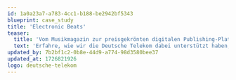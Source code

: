 ```yaml
---
id: 1a0a23a7-a783-4cc1-b188-be2942bf5343
blueprint: case_study
title: 'Electronic Beats'
teaser:
  title: 'Vom Musikmagazin zur preisgekrönten digitalen Publishing-Plattform'
  text: 'Erfahre, wie wir die Deutsche Telekom dabei unterstützt haben, ein traditionelles Printmagazin in eine agile, preisgekrönte digitale Plattform zu transformieren, die die elektronische Musik- und Kulturlandschaft Europas prägt.'
updated_by: 7b2bf1c2-0b8e-44d9-a774-98d3580bee37
updated_at: 1726821926
logo: deutsche-telekom
---
```

